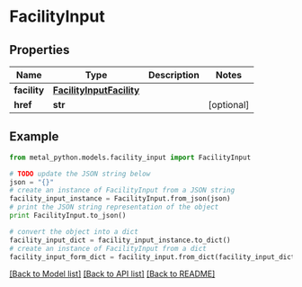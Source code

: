 # FacilityInput


## Properties
Name | Type | Description | Notes
------------ | ------------- | ------------- | -------------
**facility** | [**FacilityInputFacility**](FacilityInputFacility.md) |  | 
**href** | **str** |  | [optional] 

## Example

```python
from metal_python.models.facility_input import FacilityInput

# TODO update the JSON string below
json = "{}"
# create an instance of FacilityInput from a JSON string
facility_input_instance = FacilityInput.from_json(json)
# print the JSON string representation of the object
print FacilityInput.to_json()

# convert the object into a dict
facility_input_dict = facility_input_instance.to_dict()
# create an instance of FacilityInput from a dict
facility_input_form_dict = facility_input.from_dict(facility_input_dict)
```
[[Back to Model list]](../README.md#documentation-for-models) [[Back to API list]](../README.md#documentation-for-api-endpoints) [[Back to README]](../README.md)


